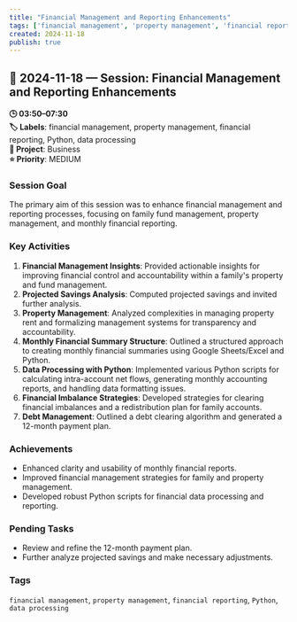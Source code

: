 ```yaml
---
title: "Financial Management and Reporting Enhancements"
tags: ['financial management', 'property management', 'financial reporting', 'Python', 'data processing']
created: 2024-11-18
publish: true
---
```


## 📅 2024-11-18 — Session: Financial Management and Reporting Enhancements

**🕒 03:50–07:30**  
**🏷️ Labels**: financial management, property management, financial reporting, Python, data processing  
**📂 Project**: Business  
**⭐ Priority**: MEDIUM  


### Session Goal
The primary aim of this session was to enhance financial management and reporting processes, focusing on family fund management, property management, and monthly financial reporting.

### Key Activities
1. **Financial Management Insights**: Provided actionable insights for improving financial control and accountability within a family's property and fund management.
2. **Projected Savings Analysis**: Computed projected savings and invited further analysis.
3. **Property Management**: Analyzed complexities in managing property rent and formalizing management systems for transparency and accountability.
4. **Monthly Financial Summary Structure**: Outlined a structured approach to creating monthly financial summaries using Google Sheets/Excel and Python.
5. **Data Processing with Python**: Implemented various Python scripts for calculating intra-account net flows, generating monthly accounting reports, and handling data formatting issues.
6. **Financial Imbalance Strategies**: Developed strategies for clearing financial imbalances and a redistribution plan for family accounts.
7. **Debt Management**: Outlined a debt clearing algorithm and generated a 12-month payment plan.

### Achievements
- Enhanced clarity and usability of monthly financial reports.
- Improved financial management strategies for family and property management.
- Developed robust Python scripts for financial data processing and reporting.

### Pending Tasks
- Review and refine the 12-month payment plan.
- Further analyze projected savings and make necessary adjustments.

### Tags
`financial management`, `property management`, `financial reporting`, `Python`, `data processing`
